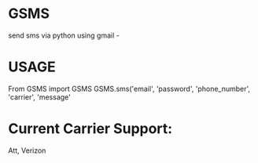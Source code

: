 # GSMS
send sms via python using gmail -
# USAGE
From GSMS import GSMS
GSMS.sms('email', 'password', 'phone_number', 'carrier', 'message'
# Current Carrier Support: 
Att, Verizon

